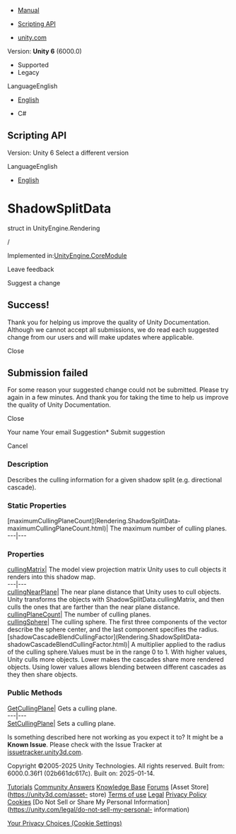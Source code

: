 [ ]()

  * [Manual](../Manual/index.html)
  * [Scripting API](../ScriptReference/index.html)

  * [unity.com](https://unity.com/)

Version: **Unity 6** (6000.0)

  * Supported
  * Legacy

LanguageEnglish

  * [English]()

  * C#

[ ](https://docs.unity3d.com)

## Scripting API

Version: Unity 6 Select a different version

LanguageEnglish

  * [English]()

# ShadowSplitData

struct in UnityEngine.Rendering

/

Implemented in:[UnityEngine.CoreModule](UnityEngine.CoreModule.html)

Leave feedback

Suggest a change

## Success!

Thank you for helping us improve the quality of Unity Documentation. Although
we cannot accept all submissions, we do read each suggested change from our
users and will make updates where applicable.

Close

## Submission failed

For some reason your suggested change could not be submitted. Please <a>try
again</a> in a few minutes. And thank you for taking the time to help us
improve the quality of Unity Documentation.

Close

Your name Your email Suggestion* Submit suggestion

Cancel

[ ]()

### Description

Describes the culling information for a given shadow split (e.g. directional
cascade).

### Static Properties

[maximumCullingPlaneCount](Rendering.ShadowSplitData-
maximumCullingPlaneCount.html)| The maximum number of culling planes.  
---|---  
  
### Properties

[cullingMatrix](Rendering.ShadowSplitData-cullingMatrix.html)| The model view
projection matrix Unity uses to cull objects it renders into this shadow map.  
---|---  
[cullingNearPlane](Rendering.ShadowSplitData-cullingNearPlane.html)| The near
plane distance that Unity uses to cull objects. Unity transforms the objects
with ShadowSplitData.cullingMatrix, and then culls the ones that are farther
than the near plane distance.  
[cullingPlaneCount](Rendering.ShadowSplitData-cullingPlaneCount.html)| The
number of culling planes.  
[cullingSphere](Rendering.ShadowSplitData-cullingSphere.html)| The culling
sphere. The first three components of the vector describe the sphere center,
and the last component specifies the radius.  
[shadowCascadeBlendCullingFactor](Rendering.ShadowSplitData-
shadowCascadeBlendCullingFactor.html)|  A multiplier applied to the radius of
the culling sphere.Values must be in the range 0 to 1. With higher values,
Unity culls more objects. Lower makes the cascades share more rendered
objects. Using lower values allows blending between different cascades as they
then share objects.  
  
### Public Methods

[GetCullingPlane](Rendering.ShadowSplitData.GetCullingPlane.html)| Gets a
culling plane.  
---|---  
[SetCullingPlane](Rendering.ShadowSplitData.SetCullingPlane.html)| Sets a
culling plane.  
  
Is something described here not working as you expect it to? It might be a
**Known Issue**. Please check with the Issue Tracker at
[issuetracker.unity3d.com](https://issuetracker.unity3d.com).

Copyright ©2005-2025 Unity Technologies. All rights reserved. Built from:
6000.0.36f1 (02b661dc617c). Built on: 2025-01-14.

[Tutorials](https://unity3d.com/learn) [Community
Answers](https://answers.unity3d.com) [Knowledge
Base](https://support.unity3d.com/hc/en-us)
[Forums](https://forum.unity3d.com) [Asset Store](https://unity3d.com/asset-
store) [Terms of use](https://docs.unity3d.com/Manual/TermsOfUse.html)
[Legal](https://unity.com/legal) [Privacy
Policy](https://unity.com/legal/privacy-policy)
[Cookies](https://unity.com/legal/cookie-policy) [Do Not Sell or Share My
Personal Information](https://unity.com/legal/do-not-sell-my-personal-
information)

[Your Privacy Choices (Cookie Settings)](javascript:void\(0\);)

